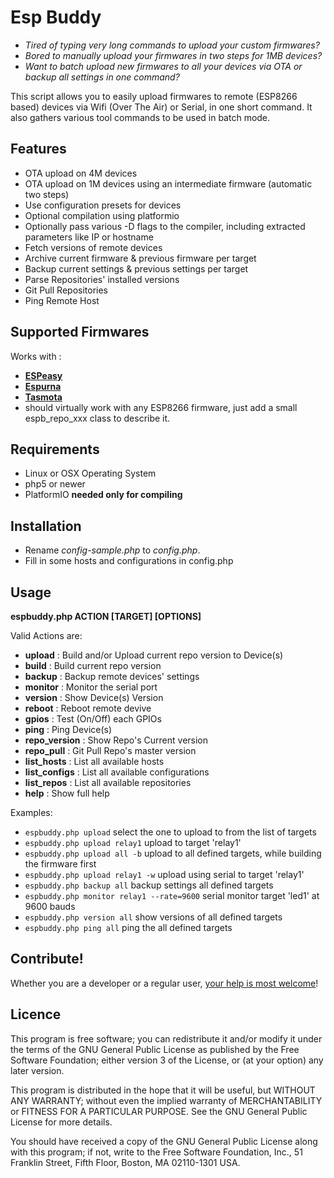 # Esp Buddy

- _Tired of typing very long commands to upload your custom firmwares?_
- _Bored to manually upload your firmwares in two steps for 1MB devices?_
- _Want to batch upload new firmwares to all your devices via OTA or backup all settings in one command?_

This script allows you to easily upload firmwares to remote (ESP8266 based) devices via Wifi (Over The Air) or Serial, in one short command.
It also gathers various tool commands to be used in batch mode.


## Features
 - OTA upload on 4M devices
 - OTA upload on 1M devices using an intermediate firmware (automatic two steps)
 - Use configuration presets for devices
 - Optional compilation using platformio
 - Optionally pass various -D flags to the compiler, including extracted parameters like IP or hostname
 - Fetch versions of remote devices
 - Archive current firmware & previous firmware per target
 - Backup current settings & previous settings per target
 - Parse Repositories' installed versions
 - Git Pull Repositories
 - Ping Remote Host

## Supported Firmwares
Works with :
- [**ESPeasy**](https://github.com/letscontrolit/ESPEasy/)
- [**Espurna**](https://github.com/xoseperez/espurna)
- [**Tasmota**](https://github.com/arendst/Sonoff-Tasmota/)
- should virtually work with any ESP8266 firmware, just add a small espb_repo_xxx class to describe it.

## Requirements
- Linux or OSX Operating System
- php5 or newer
- PlatformIO __needed only for compiling__

## Installation
- Rename _config-sample.php_ to _config.php_.
- Fill in some hosts and configurations in config.php

## Usage

**espbuddy.php ACTION [TARGET] [OPTIONS]**

Valid Actions are:
  - **upload**          : Build and/or Upload current repo version to Device(s)
  - **build**           : Build current repo version
  - **backup**          : Backup remote devices' settings
  - **monitor**         : Monitor the serial port
  - **version**         : Show Device(s) Version
  - **reboot**          : Reboot remote devive
  - **gpios**           : Test (On/Off) each GPIOs
  - **ping**            : Ping Device(s)
  - **repo_version**    : Show Repo's Current version
  - **repo_pull**       : Git Pull Repo's master version
  - **list_hosts**      : List all available hosts
  - **list_configs**    : List all available configurations
  - **list_repos**      : List all available repositories
  - **help**            : Show full help


Examples:
- `espbuddy.php upload` select the one to upload to from the list of targets
- `espbuddy.php upload relay1` upload to target 'relay1'
- `espbuddy.php upload all -b` upload to all defined targets, while building the firmware first
- `espbuddy.php upload relay1 -w` upload using serial to target 'relay1'
- `espbuddy.php backup all` backup settings all defined targets
- `espbuddy.php monitor relay1 --rate=9600` serial monitor target 'led1' at 9600 bauds
- `espbuddy.php version all` show versions of all defined targets
- `espbuddy.php ping all` ping the all defined targets

## Contribute!

Whether you are a developer or a regular user, [your help is most welcome](.github/CONTRIBUTING.md)!

## Licence

This program is free software; you can redistribute it and/or modify it under the terms of the GNU General Public License as published by the Free Software Foundation; either version 3 of the License, or (at your option) any later version.

This program is distributed in the hope that it will be useful, but WITHOUT ANY WARRANTY; without even the implied warranty of MERCHANTABILITY or FITNESS FOR A PARTICULAR PURPOSE. See the GNU General Public License for more details.

You should have received a copy of the GNU General Public License along with this program; if not, write to the Free Software Foundation, Inc., 51 Franklin Street, Fifth Floor, Boston, MA 02110-1301 USA.
